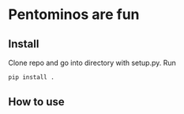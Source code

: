 # Pentominos are fun

## Install

Clone repo and go into directory with setup.py. Run
```bash
pip install .
```
## How to use






